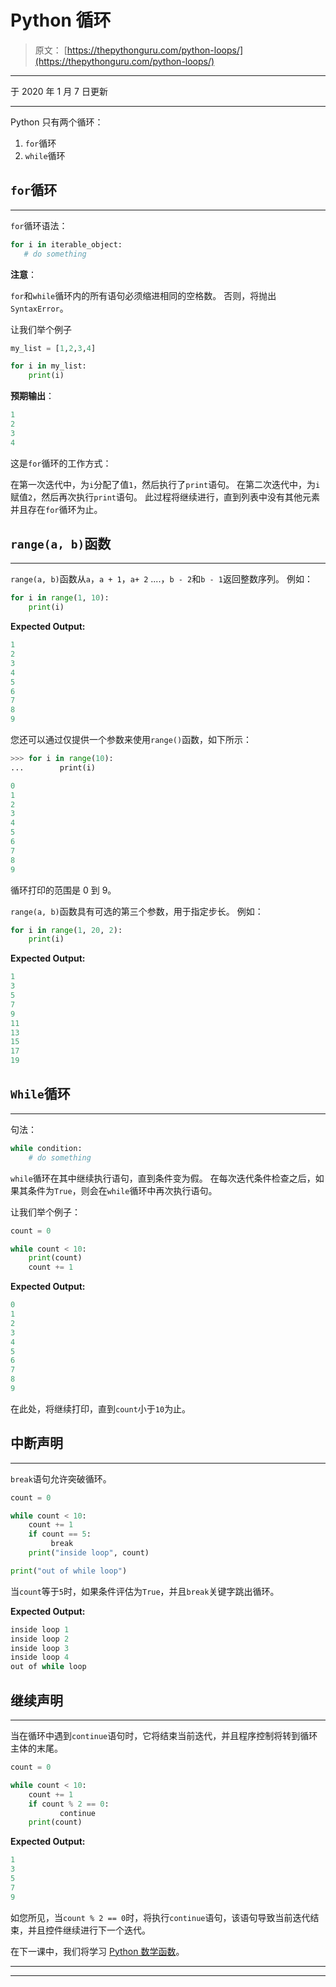 # Python 循环

> 原文： [https://thepythonguru.com/python-loops/](https://thepythonguru.com/python-loops/)

* * *

于 2020 年 1 月 7 日更新

* * *

Python 只有两个循环：

1.  `for`循环
2.  `while`循环

## `for`循环

* * *

`for`循环语法：

```py
for i in iterable_object:
   # do something

```

**注意**：

`for`和`while`循环内的所有语句必须缩进相同的空格数。 否则，将抛出`SyntaxError`。

让我们举个例子

```py
my_list = [1,2,3,4]

for i in my_list:
    print(i)

```

**预期输出**：

```py
1
2
3
4

```

这是`for`循环的工作方式：

在第一次迭代中，为`i`分配了值`1`，然后执行了`print`语句。 在第二次迭代中，为`i`赋值`2`，然后再次执行`print`语句。 此过程将继续进行，直到列表中没有其他元素并且存在`for`循环为止。

## `range(a, b)`函数

* * *

`range(a, b)`函数从`a`，`a + 1`，`a+ 2` ....，`b - 2`和`b - 1`返回整数序列。 例如：

```py
for i in range(1, 10):
    print(i)

```

**Expected Output:**

```py
1
2
3
4
5
6
7
8
9

```

您还可以通过仅提供一个参数来使用`range()`函数，如下所示：

```py
>>> for i in range(10):
...        print(i)

0
1
2
3
4
5
6
7
8
9

```

循环打印的范围是 0 到 9。

`range(a, b)`函数具有可选的第三个参数，用于指定步长。 例如：

```py
for i in range(1, 20, 2):
    print(i)

```

**Expected Output:**

```py
1
3
5
7
9
11
13
15
17
19

```

## `While`循环

* * *

句法：

```py
while condition:
    # do something

```

`while`循环在其中继续执行语句，直到条件变为假。 在每次迭代条件检查之后，如果其条件为`True`，则会在`while`循环中再次执行语句。

让我们举个例子：

```py
count = 0

while count < 10:
    print(count)
    count += 1

```

**Expected Output:**

```py
0
1
2
3
4
5
6
7
8
9

```

在此处，将继续打印，直到`count`小于`10`为止。

## 中断声明

* * *

`break`语句允许突破循环。

```py
count = 0

while count < 10:
    count += 1
    if count == 5:
         break    
    print("inside loop", count)

print("out of while loop")

```

当`count`等于`5`时，如果条件评估为`True`，并且`break`关键字跳出循环。

**Expected Output:**

```py
inside loop 1
inside loop 2
inside loop 3
inside loop 4
out of while loop

```

## 继续声明

* * *

当在循环中遇到`continue`语句时，它将结束当前迭代，并且程序控制将转到循环主体的末尾。

```py
count = 0

while count < 10:
    count += 1
    if count % 2 == 0:
           continue
    print(count)

```

**Expected Output:**

```py
1
3
5
7
9

```

如您所见，当`count % 2 == 0`时，将执行`continue`语句，该语句导致当前迭代结束，并且控件继续进行下一个迭代。

在下一课中，我们将学习 [Python 数学函数](/python-mathematical-function/)。

* * *

* * *